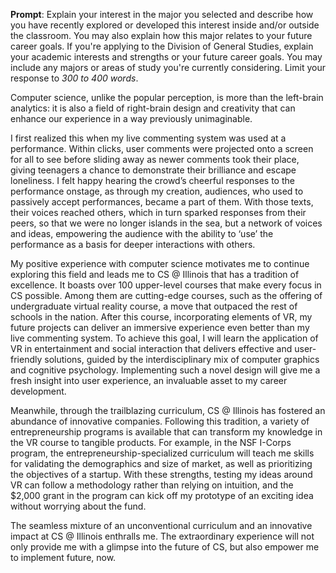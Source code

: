 **Prompt**: Explain your interest in the major you selected and describe how you have recently explored or developed this interest inside and/or outside the classroom. You may also explain how this major relates to your future career goals. If you're applying to the Division of General Studies, explain your academic interests and strengths or your future career goals. You may include any majors or areas of study you're currently considering. Limit your response to _300 to 400 words_.

Computer science, unlike the popular perception, is more than the left-brain analytics: it is also a field of right-brain design and creativity that can enhance our experience in a way previously unimaginable.

I first realized this when my live commenting system was used at a performance. Within clicks, user comments were projected onto a screen for all to see before sliding away as newer comments took their place, giving teenagers a chance to demonstrate their brilliance and escape loneliness. I felt happy hearing the crowd’s cheerful responses to the performance onstage, as through my creation, audiences, who used to passively accept performances, became a part of them. With those texts, their voices reached others, which in turn sparked responses from their peers, so that we were no longer islands in the sea, but a network of voices and ideas, empowering the audience with the ability to ‘use’ the performance as a basis for deeper interactions with others.

My positive experience with computer science motivates me to continue exploring this field and leads me to CS @ Illinois that has a tradition of excellence. It boasts over 100 upper-level courses that make every focus in CS possible. Among them are cutting-edge courses, such as the offering of undergraduate virtual reality course, a move that outpaced the rest of schools in the nation. After this course, incorporating elements of VR, my future projects can deliver an immersive experience even better than my live commenting system. To achieve this goal, I will learn the application of VR in entertainment and social interaction that delivers effective and user-friendly solutions, guided by the interdisciplinary mix of computer graphics and cognitive psychology. Implementing such a novel design will give me a fresh insight into user experience, an invaluable asset to my career development.

Meanwhile, through the trailblazing curriculum, CS @ Illinois has fostered an abundance of innovative companies. Following this tradition, a variety of entrepreneurship programs is available that can transform my knowledge in the VR course to tangible products. For example, in the NSF I-Corps program, the entrepreneurship-specialized curriculum will teach me skills for validating the demographics and size of market, as well as prioritizing the objectives of a startup. With these strengths, testing my ideas around VR can follow a methodology rather than relying on intuition, and the $2,000 grant in the program can kick off my prototype of an exciting idea without worrying about the fund.

The seamless mixture of an unconventional curriculum and an innovative impact at CS @ Illinois enthralls me. The extraordinary experience will not only provide me with a glimpse into the future of CS, but also empower me to implement future, now.